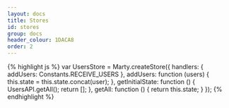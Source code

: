```yaml
---
layout: docs
title: Stores
id: stores
group: docs
header_colour: 1DACA8
order: 2
---
```


{% highlight js %}
var UsersStore = Marty.createStore({
  handlers: {
    addUsers: Constants.RECEIVE_USERS
  },
  addUsers: function (users) {
    this.state = this.state.concat(user);
  },
  getInitialState: function () {
    UsersAPI.getAll();
    return [];
  },
  getAll: function () {
    return this.state;
  }
});
{% endhighlight %}